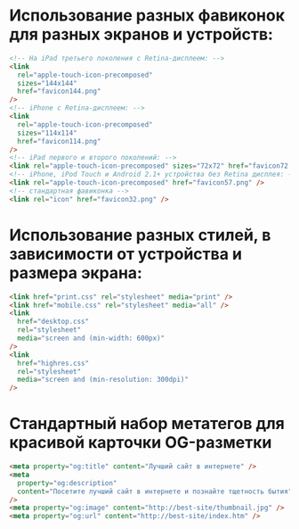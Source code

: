 # Использование разных фавиконок для разных экранов и устройств:

```html
<!-- На iPad третьего поколения с Retina-дисплеем: -->
<link
  rel="apple-touch-icon-precomposed"
  sizes="144x144"
  href="favicon144.png"
/>
<!-- iPhone с Retina-дисплеем: -->
<link
  rel="apple-touch-icon-precomposed"
  sizes="114x114"
  href="favicon114.png"
/>
<!-- iPad первого и второго поколений: -->
<link rel="apple-touch-icon-precomposed" sizes="72x72" href="favicon72.png" />
<!-- iPhone, iPod Touch и Android 2.1+ устройства без Retina дисплея: -->
<link rel="apple-touch-icon-precomposed" href="favicon57.png" />
<!-- стандартная фавиконка -->
<link rel="icon" href="favicon32.png" />
```

# Использование разных стилей, в зависимости от устройства и размера экрана:

```html
<link href="print.css" rel="stylesheet" media="print" />
<link href="mobile.css" rel="stylesheet" media="all" />
<link
  href="desktop.css"
  rel="stylesheet"
  media="screen and (min-width: 600px)"
/>
<link
  href="highres.css"
  rel="stylesheet"
  media="screen and (min-resolution: 300dpi)"
/>
```

# Стандартный набор метатегов для красивой карточки OG-разметки

```html
<meta property="og:title" content="Лучший сайт в интернете" />
<meta
  property="og:description"
  content="Посетите лучший сайт в интернете и познайте тщетность бытия"
/>
<meta property="og:image" content="http://best-site/thumbnail.jpg" />
<meta property="og:url" content="http://best-site/index.htm" />
```
